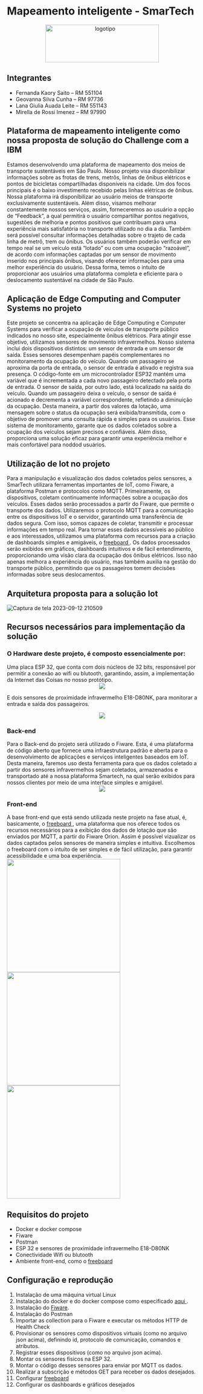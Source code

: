 # Mapeamento inteligente - SmarTech

<div align="center">
  <img src="https://github.com/fernandakaory/sprint3-edge/assets/126582859/34f0bd23-e519-4d59-b81a-2407b76a7918" width="300" height="100" alt="logotipo">
</div>

## Integrantes
- Fernanda Kaory Saito – RM 551104
- Geovanna Silva Cunha – RM 97736
- Lana Giulia Auada Leite – RM 551143
- Mirella de Rossi Imenez – RM 97990

## Plataforma de mapeamento inteligente como nossa proposta de solução do Challenge com a IBM
Estamos desenvolvendo uma plataforma de mapeamento dos meios de transporte sustentáveis em São Paulo. Nosso projeto visa disponibilizar informações sobre as frotas de trens, metrôs, linhas de ônibus
elétricos e pontos de bicicletas compartilhadas disponíveis na cidade. Um dos focos principais é o baixo investimento recebido pelas linhas elétricas de ônibus.
Nossa plataforma irá disponibilizar ao usuário meios de transporte exclusivamente sustentáveis. Além disso, visamos melhorar constantemente nossos serviços, assim, forneceremos ao usuário a opção de “Feedback”, a
qual permitirá o usuário compartilhar pontos negativos, sugestões de melhoria e pontos positivos que contribuam para uma experiência mais satisfatória no transporte utilizado no dia a dia. Também será possível consultar informações
detalhadas sobre o trajeto de cada linha de metrô, trem ou ônibus. Os usuários também poderão verificar em tempo real se um veículo está “lotado” ou com uma ocupação “razoável”, de acordo com informações captadas por um sensor de
movimento inserido nos principais ônibus, visando oferecer informações para uma melhor experiência do usuário. Dessa forma, temos o intuito de proporcionar aos usuários uma plataforma completa e eficiente para o deslocamento
sustentável na cidade de São Paulo.

## Aplicação de Edge Computing and Computer Systems no projeto
Este projeto se concentra na aplicação de Edge Computing e Computer Systems para verificar a ocupação de veículos de transporte público indicados no nosso site, especialmente ônibus elétricos. Para atingir esse objetivo, utilizamos sensores de movimento infravermelhos.
Nosso sistema inclui dois dispositivos distintos: um sensor de entrada e um sensor de saída. Esses sensores desempenham papéis complementares no monitoramento da ocupação do veículo. Quando um passageiro se aproxima da porta de entrada, o sensor de entrada é ativado e registra sua presença. O código-fonte em um microcontrolador ESP32 mantém uma variável que é incrementada a cada novo passageiro detectado pela porta de entrada.
O sensor de saída, por outro lado, está localizado na saída do veículo. Quando um passageiro deixa o veículo, o sensor de saída é acionado e decrementa a variável correspondente, refletindo a diminuição da ocupação. Desta maneira, a partir dos valores da lotação, uma mensagem sobre o status da ocupação será exibida/transmitida, com o objetivo de promover uma consulta rápida e simples para os usuários.
Esse sistema de monitoramento, garante que os dados coletados sobre a ocupação dos veículos sejam precisos e confiáveis. Além disso, proporciona uma solução eficaz para garantir uma experiência melhor e mais confortável para noddod usuários.


## Utilização de Iot no projeto
Para a manipulação e visualização dos dados coletados pelos sensores, a SmarTech utilizara ferramentas importantes de IoT, como Fiware, a plataforma Postman e protocolos como MQTT. Primeiramente, os dispositivos, coletam continuamente informações sobre a ocupação dos veículos. Esses dados serão processados a partir do Fiware, que permite o transporte dos dados.
Utilizaremos o protocolo MQTT para a comunicação entre os dispositivos IoT e o servidor, garantindo uma transferência de dados segura. Com isso, somos capazes de coletar, transmitir e processar informações em tempo real.
Para tornar esses dados acessíveis ao público e aos interessados, utilizamos uma plataforma com recursos para a criação de dashboards simples e amigáveis, o <a href=https://freeboard.io/> freeboard </a>. Os dados processados serão exibidos em gráficos, dashboards intuitivos e de fácil entendimento, proporcionando uma visão clara da ocupação dos ônibus elétricos. Isso não apenas melhora a experiência do usuário, mas também auxilia na gestão do transporte público, permitindo que os passageiros tomem decisões informadas sobre seus deslocamentos.

## Arquitetura proposta para a solução Iot

![Captura de tela 2023-09-12 210509](https://github.com/fernandakaory/sprint3-edge/assets/126582859/bcd8aac6-c528-48d0-9b41-1229b5b4b837)

## Recursos necessários para implementação da solução
<h3>O Hardware deste projeto, é composto essencialmente por: </h3>
Uma placa ESP 32, que conta com dois núcleos de 32 bits, responsável por permitir a conexão ao wifi ou blutooth, garantindo, assim, a implementação da Internet das Coisas no nosso protótipo.

<div align="center">
  <img src="https://github.com/fernandakaory/sprint3-edge/assets/126582859/2530d075-fcab-4b35-ad58-5eed09751ef7" >
</div>

E dois sensores de proximidade infravermelho E18-D80NK, para monitorar a entrada e saída dos passageiros.
<div align="center">
  <img src="https://github.com/fernandakaory/sprint3-edge/assets/126582859/63ec5b37-304b-4e58-b125-b957be785dbb" >
</div>
<h3>Back-end</h3>
Para o Back-end do projeto será utilizado o Fiware. Esta, é uma plataforma de código aberto que fornece uma infraestrutura padrão e aberta para o desenvolvimento de aplicações e serviços inteligentes baseados em IoT. Desta maneira, faremos uso desta ferramenta para que os dados coletado a partir dos sensores infravermelhos sejam coletados, armazenados e transportado até a nossa plataforma Smartech, na qual serão exibidos para nossos clientes por meio de uma interface simples e amigável.
<div align="center">
  <img src="https://github.com/fernandakaory/sprint3-edge/assets/126582859/dcd4980b-f53f-444d-99d6-4925a6668d87" >
</div>
<h3>Front-end</h3>
A base front-end que está sendo utilizada neste projeto na fase atual, é, basicamente, o <a href=https://freeboard.io/> freeboard </a>, uma plataforma que nos oferece todos os recursos necessários para a exibição dos dados de lotação que são enviados por MQTT, a partir do Fiware Orion. Assim é possível vizualizar os dados captados pelos sensores de maneira simples e intuitiva. Escolhemos o freeboard com o intuíto de ser simples e de fácil utilização, para garantir  acessibilidade e uma boa experiência.

<div>
  
  <img src="https://github.com/fernandakaory/sprint-edge/assets/126582859/0c402054-51ce-458e-94d4-6b334f72ed4b" width="300" >
  <img src="https://github.com/fernandakaory/sprint-edge/assets/126582859/bb98b7ad-7137-41fe-9c67-7894eaf4a095" width="300">
  <img src="https://github.com/fernandakaory/sprint-edge/assets/126582859/865fd769-c468-454f-b3a1-91394e4f72d5" width="300">
</div>


## Requisitos do projeto
- Docker e docker compose
- Fiware
- Postman
- ESP 32 e sensores de proximidade infravermelho E18-D80NK
- Conectividade Wifi ou blutooth
- Ambiente front-end, como o <a href=https://freeboard.io/> freeboard </a>
  
## Configuração e reprodução
1. Instalação de uma máquina virtual Linux
2. Instalação do docker e do docker compose como especificado <a href=https://docs.docker.com/engine/install/ubuntu/> aqui </a>.
3. Instalação do <a href=https://github.com/fabiocabrini/fiware> Fiware</a>.
4. Instalação do Postman
5. Importar as collection para o Fiware e executar os métodos HTTP de Health Check
6. Provisionar os sensores como dispositivos virtuais (como no arquivo json acima), definindo id, protocolo de comunicação, comandos e atributos.
7. Registrar esses dispositivos  (como no arquivo json acima).
8. Montar os sensores físicos na ESP 32.
9. Montar o código desses sensores para enviar por MQTT os dados.
10. Realizar a subscrição e métodos GET para receber os dados desejados.
11. Configurar <a href=https://freeboard.io/> freeboard </a>
12. Configurar os dashboards e gráficos desejados
